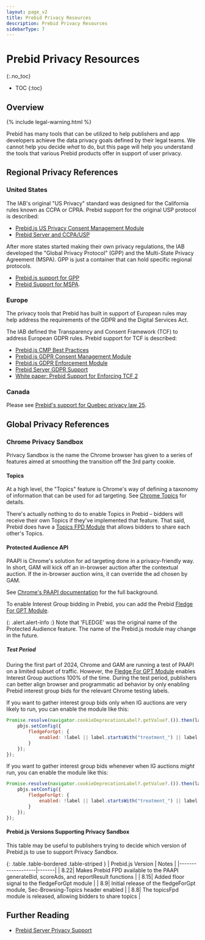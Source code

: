 ```yaml
---
layout: page_v2
title: Prebid Privacy Resources
description: Prebid Privacy Resources
sidebarType: 7
---
```


# Prebid Privacy Resources
{:.no_toc}

- TOC
{:toc}

## Overview

{% include legal-warning.html %}

Prebid has many tools that can be utilized to help publishers and app developers achieve the data privacy goals defined by their legal teams.
We cannot help you decide _what_ to do, but this page will help you understand the tools that various Prebid products offer in support
of user privacy.

## Regional Privacy References

### United States

The IAB's original "US Privacy" standard was designed for the California rules known as CCPA or CPRA. Prebid support for the original USP
protocol is described:

- [Prebid.js US Privacy Consent Management Module](/dev-docs/modules/consentManagementUsp.html)
- [Prebid Server and CCPA/USP](/prebid-server/features/pbs-privacy.html#ccpa--us-privacy)

After more states started making their own privacy regulations, the IAB developed the "Global Privacy Protocol" (GPP) and the
Multi-State Privacy Agreement (MSPA). GPP is just a container that can hold specific regional protocols.

- [Prebid.js support for GPP](/dev-docs/modules/consentManagementGpp.html)
- [Prebid Support for MSPA](/features/mspa-usnat.html).

### Europe

The privacy tools that Prebid has built in support of European rules may help address the requirements of the GDPR and the Digital Services Act.

The IAB defined the Transparency and Consent Framework (TCF) to address European GDPR rules. Prebid support for TCF is described:

- [Prebid.js CMP Best Practices](/dev-docs/cmp-best-practices.html)
- [Prebid.js GDPR Consent Management Module](/dev-docs/modules/consentManagement.html)
- [Prebid.js GDPR Enforcement Module](/dev-docs/modules/gdprEnforcement.html)
- [Prebid Server GDPR Support](/prebid-server/features/pbs-privacy.html#gdpr)
- [White paper: Prebid Support for Enforcing TCF 2](https://docs.google.com/document/d/1fBRaodKifv1pYsWY3ia-9K96VHUjd8kKvxZlOsozm8E)

### Canada

Please see [Prebid's support for Quebec privacy law 25](/features/ac-quebec.html).

## Global Privacy References

### Chrome Privacy Sandbox

Privacy Sandbox is the name the Chrome browser has given to a series of features aimed at smoothing the transition off the 3rd party cookie.

#### Topics

At a high level, the "Topics" feature is Chrome's way of defining a taxonomy of information that can be used for ad targeting. See 
[Chrome Topics](https://privacysandbox.com/proposals/topics/) for details.

There's actually nothing to do to enable Topics in Prebid – bidders will receive their own Topics if they've implemented that feature.
That said, Prebid does have a [Topics FPD Module](/dev-docs/modules/topicsFpdModule.html) that allows bidders to share each other's Topics.

#### Protected Audience API

PAAPI is Chrome's solution for ad targeting done in a privacy-friendly way. In short, GAM will kick off an in-browser auction after
the contextual auction. If the in-browser auction wins, it can override the ad chosen by GAM. 

See [Chrome's PAAPI documentation](https://developers.google.com/privacy-sandbox/relevance/protected-audience) for the full background.

To enable Interest Group bidding in Prebid, you can add the Prebid [Fledge For GPT Module](/dev-docs/modules/fledgeForGpt.html).

{: .alert.alert-info :}
Note that 'FLEDGE' was the original name of the Protected Audience feature. The name of the Prebid.js module may change in the future.

##### Test Period

During the first part of 2024, Chrome and GAM are running a test of PAAPI on a limited subset of traffic. However, the
[Fledge For GPT Module](/dev-docs/modules/fledgeForGpt.html) enables Interest Group auctions 100% of the time. During the test
period, publishers can better align browser and programmatic ad behavior by only enabling Prebid interest group bids for
the relevant Chrome testing labels.

If you want to gather interest group bids only when IG auctions are very likely to run, you can enable the module like this:

```javascript
Promise.resolve(navigator.cookieDeprecationLabel?.getValue?.()).then(label => {
    pbjs.setConfig({
        fledgeForGpt: {
            enabled: !label || label.startsWith("treatment_") || label === 'label_only_5'
        }
    });
});
```

If you want to gather interest group bids whenever when IG auctions _might_ run, you can enable the module like this:

```javascript
Promise.resolve(navigator.cookieDeprecationLabel?.getValue?.()).then(label => {
    pbjs.setConfig({
        fledgeForGpt: {
            enabled: !label || label.startsWith("treatment_") || label != 'label_only_1'
        }
    });
});
```

#### Prebid.js Versions Supporting Privacy Sandbox

This table may be useful to publishers trying to decide which version of Prebid.js to use to support Privacy Sandbox.

{: .table .table-bordered .table-striped }
| Prebid.js Version | Notes |
|-------------------|-------|
| 8.22| Makes Prebid FPD available to the PAAPI generateBid, scoreAds, and reportResult functions |
| 8.15| Added floor signal to the fledgeForGpt module |
| 8.9| Initial release of the fledgeForGpt module, Sec-Browsing-Topics header enabled |
| 8.8| The topicsFpd module is released, allowing bidders to share topics |

## Further Reading

- [Prebid Server Privacy Support](/prebid-server/features/pbs-privacy.html)
